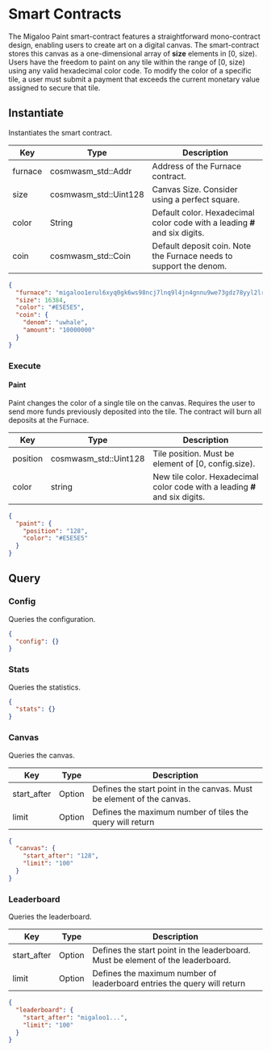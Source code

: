 # Smart Contracts

The Migaloo Paint smart-contract features a straightforward mono-contract design, enabling users to create art on a digital canvas. The smart-contract stores this canvas as a one-dimensional array of **size** elements in [0, size). Users have the freedom to paint on any tile within the range of [0, size) using any valid hexadecimal color code. To modify the color of a specific tile, a user must submit a payment that exceeds the current monetary value assigned to secure that tile.

## Instantiate

Instantiates the smart contract.

| Key     | Type                  | Description                                                                |
| ------- | --------------------- | -------------------------------------------------------------------------- |
| furnace | cosmwasm_std::Addr    | Address of the Furnace contract.                                           |
| size    | cosmwasm_std::Uint128 | Canvas Size. Consider using a perfect square.                              |
| color   | String                | Default color. Hexadecimal color code with a leading **#** and six digits. |
| coin    | cosmwasm_std::Coin    | Default deposit coin. Note the Furnace needs to support the denom.         |

```json
{
  "furnace": "migaloo1erul6xyq0gk6ws98ncj7lnq9l4jn4gnnu9we73gdz78yyl2lr7qqrvcgup",
  "size": 16384,
  "color": "#E5E5E5",
  "coin": {
    "denom": "uwhale",
    "amount": "10000000"
  }
}
```

### Execute

#### Paint

Paint changes the color of a single tile on the canvas. Requires the user to send more funds previously deposited into the tile. The contract will burn all deposits at the Furnace.

| Key      | Type                  | Description                                                                 |
| -------- | --------------------- | --------------------------------------------------------------------------- |
| position | cosmwasm_std::Uint128 | Tile position. Must be element of [0, config.size).                         |
| color    | string                | New tile color. Hexadecimal color code with a leading **#** and six digits. |

```json
{
  "paint": {
    "position": "128",
    "color": "#E5E5E5"
  }
}
```

## Query

### Config

Queries the configuration.

```json
{
  "config": {}
}
```

### Stats

Queries the statistics.

```json
{
  "stats": {}
}
```

### Canvas

Queries the canvas.

| Key         | Type            | Description                                                           |
| ----------- | --------------- | --------------------------------------------------------------------- |
| start_after | Option<Uint128> | Defines the start point in the canvas. Must be element of the canvas. |
| limit       | Option<Uint128> | Defines the maximum number of tiles the query will return             |

```json
{
  "canvas": {
    "start_after": "128",
    "limit": "100"
  }
}
```

### Leaderboard

Queries the leaderboard.

| Key         | Type            | Description                                                                     |
| ----------- | --------------- | ------------------------------------------------------------------------------- |
| start_after | Option<Addr>    | Defines the start point in the leaderboard. Must be element of the leaderboard. |
| limit       | Option<Uint128> | Defines the maximum number of leaderboard entries the query will return         |

```json
{
  "leaderboard": {
    "start_after": "migaloo1...",
    "limit": "100"
  }
}
```
